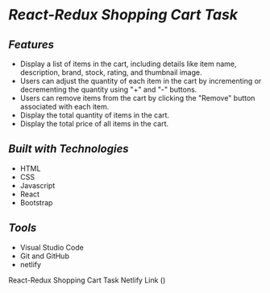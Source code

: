 
# **_React-Redux Shopping Cart Task_**

## **_Features_**

+ Display a list of items in the cart, including details like item name, description, brand, stock, rating, and thumbnail image.
+ Users can adjust the quantity of each item in the cart by incrementing or decrementing the quantity using "+" and "-" buttons.
+ Users can remove items from the cart by clicking the "Remove" button associated with each item.
+ Display the total quantity of items in the cart.
+ Display the total price of all items in the cart.

## **_Built with Technologies_**

+ HTML
+ CSS
+ Javascript
+ React
+ Bootstrap

## **_Tools_**

+ Visual Studio Code
+ Git and GitHub
+ netlify

React-Redux Shopping Cart Task Netlify Link ()